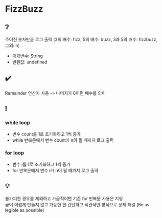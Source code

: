 # FizzBuzz

## ❔
주어진 숫자만큼 로그 출력 (3의 배수: fizz, 5의 배수: buzz, 3과 5의 배수: fizzbuzz, 그외: n)
- 매개변수: String
- 반환값: undefined

## ✔️
Remainder 연산자 사용 -> 나머지가 0이면 배수를 의미

## ❕
### while loop
- 변수 count를 1로 초기화하고 1씩 증가
- while 반복문에서 변수 count가 n이 될 때까지 로그 출력

### for loop
- 변수 i를 1로 초기화하고 1씩 증가
- for 반복문에서 변수 i가 n이 될 때까지 로그 출력

## 💡
불가피한 경우를 제외하고 가급적이면 기존 for 반복문 사용은 지양  
굳이 어렵게 만들지 않고 가능한 한 간단하고 직관적인 방식으로 문제 해결 (Be as legible as possible)
